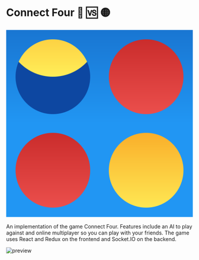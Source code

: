 # Connect Four 🔴 🆚 🟡

![icon](client/public/faviconTemplate.svg)

An implementation of the game Connect Four. Features include an AI to play against and online multiplayer so you can play with your friends. The game uses React and Redux on the frontend and Socket.IO on the backend.

![preview](preview.gif)
